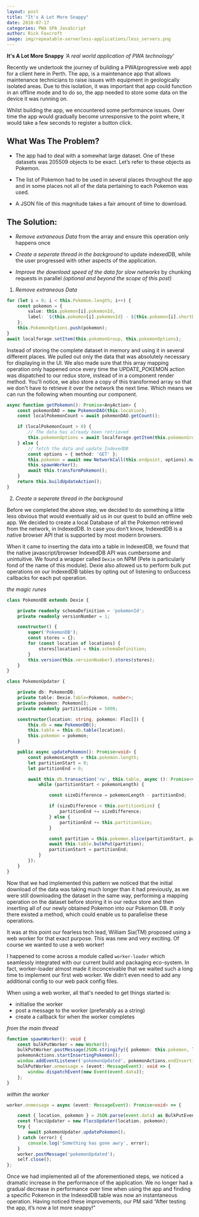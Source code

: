```yaml
---
layout: post
title: "It's A Lot More Snappy"
date: 2018-07-17
categories: PWA SPA JavaScript
author: Rick Foxcroft
image: img/repeatable-serverless-applications/less_servers.png
---
```


**It's A Lot More Snappy**
_‘A real world application of PWA technology’_

Recently we undertook the journey of building a PWA(progressive web app) for a client here in Perth.  The app, is a maintenance app that allows maintenance technicians to raise issues with equipment in geologically  isolated areas. Due to this isolation, it was important that app could function in an offline mode and to do so, the app needed to store some data on the device it was running on.

Whilst building the app, we encountered some performance issues. Over time the app would gradually become unresponsive to the point where, it would take a few seconds to register a button click.

## What Was The Problem?

* The app had to deal with a somewhat large dataset. One of these datasets was 205509 objects to be exact. Let’s refer to these objects as Pokemon.

* The list of Pokemon had to be used in several places throughout the app and in some places not all of the data pertaining to each Pokemon was used.

* A JSON file of this magnitude takes a fair amount of time to download.

## The Solution:

* _Remove extraneous Data_ from the array and ensure this operation only happens once

* _Create a seperate thread in the background_ to update indexedDB, while the user progressed with other aspects of the application.

* _Improve the download speed of the data for slow networks_ by chunking requests in parallel
_(optional and beyond the scope of this post)_

1. *Remove extraneous Data*

```typescript
for (let i = 0; i < this.Pokemon.length; i++) {
    const pokemon = {
        value: this.pokemon[i].pokemonId,
        label: `${this.pokemon[i].pokemonId} - ${this.pokemon[i].shortDescription}`
    };
    this.PokemonOptions.push(pokemon);
}
await localforage.setItem(this.pokemonGroup, this.pokemonOptions);
```

Instead of storing the complete dataset in memory and using it in several different places. We pulled out only the data that was absolutely necessary for displaying in the UI. We also made sure that this array mapping operation only happened once every time the UPDATE_POKEMON action was dispatched to our redux store, instead of in a component render method. You'll notice, we also store a copy of this transformed array so that we don't have to retrieve it over the network the next time. Which means we can run the following when mounting our component.

```typescript
async function getPokemon(): Promise<AnyAction> {
    const pokemonDAO = new PokemonDAO(this.location);
    const localPokemonCount = await pokemonDAO.getCount();

    if (localPokemonCount > 0) {
        // The data has already been retrieved
        this.pokemonOptions = await localforage.getItem(this.pokemonGroup) as SelectOption[];
    } else {
        // fetch the data and update IndexedDB
        const options = { method: 'GET' };
        this.pokemon = await new NetworkCall(this.endpoint, options).makeRequest() as Pokemon[];
        this.spawnWorker();
        await this.transformPokemon();
    }
    return this.buildUpdateAction();
}
```
2. *Create a seperate thread in the background*

Before we completed the above step, we decided to do something a little less obvious that would eventually aid us in our quest to build an offline web app. We decided to create a local Database of all the Pokemon retrieved from the network, in IndexedDB. In case you don’t know, IndexedDB is a native browser API that is supported by most modern browsers.

When it came to inserting the data into a table in IndexedDB, we found that the native javascript/browser IndexedDB API was cumbersome and unintuitive. We found a wrapper called `Dexie` on NPM (Pete is particularly fond of the name of this module). Dexie also allowed us to perform bulk  put operations on our IndexedDB tables by opting out of listening to onSuccess callbacks for each put operation.

_the magic runes_

```typescript
class PokemonDB extends Dexie {

    private readonly schemaDefinition = 'pokemonId';
    private readonly versionNumber = 1;

    constructor() {
        super('PokemonDB');
        const stores = {};
        for (const location of locations) {
            stores[location] = this.schemaDefinition;
        }
        this.version(this.versionNumber).stores(stores);
    }
}

class PokemonUpdater {

    private db: PokemonDB;
    private table: Dexie.Table<Pokemon, number>;
    private pokemon: Pokemon[];
    private readonly partitionSize = 5000;

    constructor(location: string, pokemon: Floc[]) {
        this.db = new PokemonDB();
        this.table = this.db.table(location);
        this.pokemon = pokemon;
    }

    public async updatePokemon(): Promise<void> {
        const pokemonLength = this.pokemon.length;
        let partitionStart = 0;
        let partitionEnd = 0;

        await this.db.transaction('rw', this.table, async (): Promise<void> => {
            while (partitionStart < pokemonLength) {

                const sizeDifference = pokemonLength - partitionEnd;

                if (sizeDifference < this.partitionSize) {
                    partitionEnd += sizeDifference;
                } else {
                    partitionEnd += this.partitionSize;
                }

                const partition = this.pokemon.slice(partitionStart, partitionEnd);
                await this.table.bulkPut(partition);
                partitionStart = partitionEnd;
            }
        });
    }
}
```

Now that we had implemented this pattern we noticed that the initial download of the data was taking much longer than it had previously, as we were still downloading the dataset in the same way, performing a mapping operation on the dataset before storing it in our redux store and then inserting all of our newly obtained Pokemon into our Pokemon DB. If only there existed a method, which could enable us to parallelise these operations.

It was at this point our fearless tech lead, William Sia(TM) proposed using a web worker for that exact purpose. This was new and very exciting. Of course we wanted to use a web worker!

I happened to come across a module called `worker-loader` which seamlessly integrated with our current build and packaging eco-system. In fact, worker-loader almost made it inconceivable that we waited such a long time to implement our first web worker. We didn’t even need to add any additional config to our web pack config files.

When using a web worker, all that's needed to get things started is:

- initialise the worker
- post a message to the worker (preferably as a string)
- create a callback for when the worker completes

_from the main thread_

```typescript
function spawnWorker(): void {
    const bulkPutWorker = new Worker();
    bulkPutWorker.postMessage(JSON.stringify({ pokemon: this.pokemon, location: this.location }));
    pokemonActions.startInsertingPokemon();
    window.addEventListener('pokemonUpdated', pokemonActions.endInsertingPokemon);
    bulkPutWorker.onmessage = (event: MessageEvent): void => {
        window.dispatchEvent(new Event(event.data));
    };
}
```

_within the worker_

```typescript
worker.onmessage = async (event: MessageEvent): Promise<void> => {

    const { location, pokemon } = JSON.parse(event.data) as BulkPutEvent;
    const flocsUpdater = new FlocsUpdater(location, pokemon);
    try {
        await pokemonUpdater.updatePokemon();
    } catch (error) {
        console.log('Something has gone awry', error);
    }
    worker.postMessage('pokemonUpdated');
    self.close();
};
```

Once we had implemented all of the aforementioned steps, we noticed a dramatic increase in the performance of the application. We no longer had a gradual decrease in performance over time when using the app and finding a specific Pokemon in the IndexedDB table was now an instantaneous operation. Having noticed these improvements, our PM said “After testing the app, it’s now a lot more snappy!”
